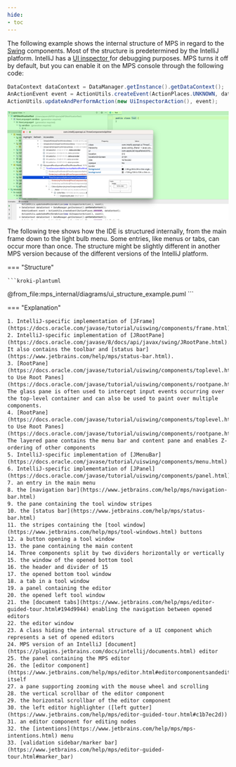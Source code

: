```yaml
---
hide:
- toc
---
```


The following example shows the internal structure of MPS in regard to the [Swing](https://docs.oracle.com/javase/tutorial/uiswing/) components.
Most of the structure is predetermined by the IntelliJ platform. IntelliJ has a [UI inspector
](https://plugins.jetbrains.com/docs/intellij/internal-ui-inspector.html) for debugging purposes.
MPS turns it off by default, but you can enable it on the MPS console through the following code:

```java
DataContext dataContext = DataManager.getInstance().getDataContext(); 
AnActionEvent event = ActionUtils.createEvent(ActionPlaces.UNKNOWN, dataContext); 
ActionUtils.updateAndPerformAction(new UiInspectorAction(), event);
```

![ui inspector action](images/ui_inspector_action.png)

The following tree shows how the IDE is structured internally, from the main frame down to the light bulb menu.
Some entries, like menus or tabs, can occur more than once. The structure might be slightly different in another MPS
version because of the different versions of the IntelliJ platform.

=== "Structure"

    ```kroki-plantuml
@from_file:mps_internal/diagrams/ui_structure_example.puml
    ```

=== "Explanation"

    1. IntelliJ-specific implementation of [JFrame](https://docs.oracle.com/javase/tutorial/uiswing/components/frame.html)
    2. IntelliJ-specific implementation of [JRootPane](https://docs.oracle.com/javase/8/docs/api/javax/swing/JRootPane.html). It also contains the toolbar and [status bar](https://www.jetbrains.com/help/mps/status-bar.html).
    3. [RootPane](https://docs.oracle.com/javase/tutorial/uiswing/components/toplevel.html#rootpane)/[How to Use Root Panes](https://docs.oracle.com/javase/tutorial/uiswing/components/rootpane.html): The glass pane is often used to intercept input events occurring over the top-level container and can also be used to paint over multiple components.
    4. [RootPane](https://docs.oracle.com/javase/tutorial/uiswing/components/toplevel.html#rootpane)/[How to Use Root Panes](https://docs.oracle.com/javase/tutorial/uiswing/components/rootpane.html): The layered pane contains the menu bar and content pane and enables Z-ordering of other components
    5. IntelliJ-specific implementation of [JMenuBar](https://docs.oracle.com/javase/tutorial/uiswing/components/menu.html)
    6. IntelliJ-specific implementation of [JPanel](https://docs.oracle.com/javase/tutorial/uiswing/components/panel.html)
    7. an entry in the main menu
    8. the [navigation bar](https://www.jetbrains.com/help/mps/navigation-bar.html)
    9. the pane containing the tool window stripes
    10. the [status bar](https://www.jetbrains.com/help/mps/status-bar.html)
    11. the stripes containing the [tool window](https://www.jetbrains.com/help/mps/tool-windows.html) buttons
    12. a button opening a tool window
    13. the pane containing the main content
    14. Three components split by two dividers horizontally or vertically
    15. the window of the opened bottom tool
    16. the header and divider of 15
    17. the opened bottom tool window
    18. a tab in a tool window
    19. a panel containing the editor
    20. the opened left tool window
    21. the [document tabs](https://www.jetbrains.com/help/mps/editor-guided-tour.html#194d9944) enabling the navigation between opened editors
    22. the editor window
    23. A class hiding the internal structure of a UI component which represents a set of opened editors
    24. MPS version of an IntelliJ [document](https://plugins.jetbrains.com/docs/intellij/documents.html) editor
    25. the panel containing the MPS editor
    26. the [editor component](https://www.jetbrains.com/help/mps/editor.html#editorcomponentsandeditorcomponentcells) itself
    27. a pane supporting zooming with the mouse wheel and scrolling
    28. the vertical scrollbar of the editor component
    29. the horizontal scrollbar of the editor component
    30. the left editor highlighter ([left gutter](https://www.jetbrains.com/help/mps/editor-guided-tour.html#c1b7ec2d))
    31. an editor component for editing nodes
    32. the [intentions](https://www.jetbrains.com/help/mps/mps-intentions.html) menu
    33. [validation sidebar/marker bar](https://www.jetbrains.com/help/mps/editor-guided-tour.html#marker_bar)